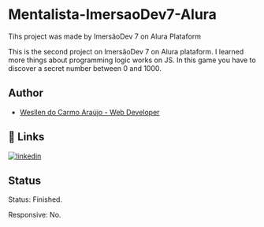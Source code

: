 # Mentalista-ImersaoDev7-Alura
 Tihs project was made by ImersãoDev 7 on Alura Plataform

This is the second project on ImersãoDev 7 on Alura plataform. I learned more things about programming logic works on JS.
In this game you have to discover a secret number between 0 and 1000.

## Author

- [Wesllen do Carmo Araújo - Web Developer](https://www.github.com/WesllenAraujo)


## 🔗 Links
[![linkedin](https://img.shields.io/badge/linkedin-0A66C2?style=for-the-badge&logo=linkedin&logoColor=white)](https://www.linkedin.com/in/wesllen-do-carmo-ara%C3%BAjo-0b1115276/)


## Status

Status: Finished.

Responsive: No.
